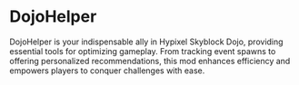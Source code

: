 # DojoHelper
 DojoHelper is your indispensable ally in Hypixel Skyblock Dojo, providing essential tools for optimizing gameplay. From tracking event spawns to offering personalized recommendations, this mod enhances efficiency and empowers players to conquer challenges with ease.
